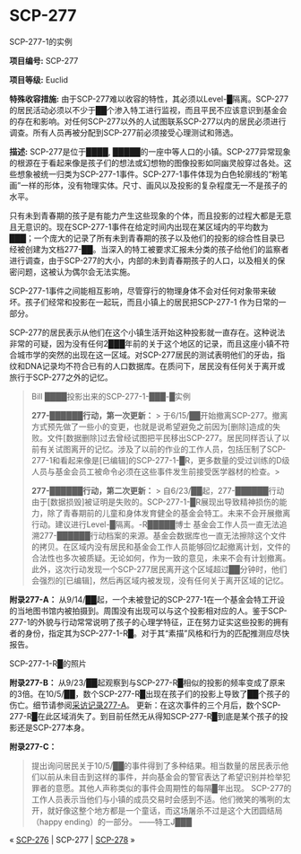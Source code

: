 # SCP-277
                        




SCP-277-1的实例



**项目编号:**  SCP-277

**项目等级:**  Euclid

**特殊收容措施:** 由于SCP-277难以收容的特性，其必须以Level-█隔离。SCP-277的居民活动必须以不少于██个渗入特工进行监视，而且平民不应该意识到基金会的存在和影响。对任何SCP-277以外的人试图联系SCP-277以内的居民必须进行调查。所有人员再被分配到SCP-277前必须接受心理测试和筛选。

**描述:** SCP-277是位于████, █████的一座中等人口的小镇。SCP-277异常现象的根源在于看起来像是孩子们的想法或幻想物的图像投影如同幽灵般穿过各处。这些想象被统一归类为SCP-277-1事件。SCP-277-1事件体现为白色轮廓线的“粉笔画”一样的形体，没有物理实体。尺寸、画风以及投影的复杂程度无一不是孩子的水平。

只有未到青春期的孩子是有能力产生这些现象的个体，而且投影的过程大都是无意且无意识的。现在SCP-277-1事件在给定时间内出现在某区域内的平均数为███；一个庞大的记录了所有未到青春期的孩子以及他们的投影的综合性目录已经被创建为文档277-██。当深入的特工被要求汇报未分类的孩子给他们的监察者进行调查，由于SCP-277的大小，内部的未到青春期孩子的人口，以及相关的保密问题，这被认为偶尔会无法实施。

SCP-277-1事件之间能相互影响，尽管穿行的物理身体不会对任何对象带来破坏。孩子们经常和投影在一起玩，而且小镇上的居民把SCP-277-1 作为日常的一部分。

SCP-277的居民表示从他们在这个小镇生活开始这种投影就一直存在。这种说法非常的可疑，因为没有任何2███年前的关于这个地区的记录，而且这座小镇不符合城市学的突然的出现在这一区域。对SCP-277居民的测试表明他们的牙齿，指纹和DNA记录均不符合已有的人口数据库。在质问下，居民没有任何关于离开或旅行于SCP-277之外的记忆。


> 
> 
> Bill ████投影出来的SCP-277-1-███-█实例
> 
> 
> 
> 
> **277-██████行动，第一次更新：** > 于6/15/██开始撤离SCP-277。撤离方式预先做了一些小的变更，也就是说希望避免之前因为[删除]造成的失败。文件[数据删除]过去曾经试图把平民移出SCP-277。居民同样否认了以前有关试图离开的记忆。涉及了以前的作业的工作人员，包括压制了SCP-277-1和看起来像是[已编辑]的SCP-277-1-█R，更多数量的受过训练的D级人员与基金会员工被命令必须在这些事件发生前接受医学器材的检查。> 
> 
> **277-██████行动，第二次更新：** > 自6/23/██起，277-██████行动由于[数据损毁]被证明是失败的。SCP-277-1-█R展现出导致精神损伤的能力，除了青春期前的儿童和身体发育健全的基金会特工。未来不会开展撤离行动。建议进行Level-█隔离。-R█████博士
基金会工作人员一直无法追溯277-██████行动档案的来源。基金会数据库也一直无法擦除这个文件的拷贝。在区域内没有居民和基金会工作人员能够回忆起撤离计划，文件的合法性也多次被质疑。无论如何，作为一致的意见，未来不会有计划撤离。此外，这次行动发现一个SCP-277居民离开这个区域超过██分钟时，他们会强烈的[已编辑]，然后再区域内被发现，没有任何关于离开区域的记忆。

**附录277-A：** 从9/14/██起，一个未被登记的SCP-277-1在一个基金会特工开设的当地图书馆内被拍摄到。周围没有出现可以与这个投影相对应的人。鉴于SCP-277-1的外貌与行动常常说明了孩子的心理学特征，正在努力证实这些投影的拥有者的身份，指定其为SCP-277-1-R█。对于其“素描”风格和行为的匹配推测应尽快报告。



SCP-277-1-R█的照片



**附录277-B：** 从9/23/██起观察到与SCP-277-R█相似的投影的频率变成了原来的3倍。在10/5/██，数个SCP-277-R█出现在孩子们的投影上导致了██个孩子的伤亡。细节请参阅[采访记录277-A](/277interview)。
更新：在这次事件的三个月后，数个SCP-277-R█在此区域消失了。到目前任然无从得知SCP-277-R█到底是某个孩子的投影还是SCP-277本身。

**附录277-C：** 


> 提出询问居民关于10/5/██的事件得到了多种结果。相当数量的居民表示他们以前从未目击到这样的事件，并向基金会的警官表达了希望识别并检举犯罪者的意愿。其他人声称类似的事件会周期性的每隔█年出现。
SCP-277的工作人员表示当他们与小镇的成员交易时会感到不适。他们微笑的嘴咧的太开，就好像这整个地方都是一个童话，而这场屠杀不过是这个大团圆结局（happy ending）的一部分。
——特工J███
> 



« [SCP-276](/scp-276) | SCP-277 | [SCP-278](/scp-278) »





                    